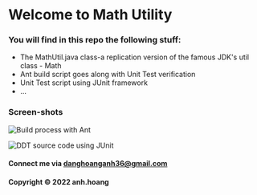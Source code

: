 # Welcome to Math Utility

### You will find in this repo the following stuff:

* The MathUtil.java class-a replication version of the famous JDK's util class - Math 
* Ant build script goes along with Unit Test verification 
* Unit Test script using JUnit framework
* ...

### Screen-shots

![Build process with Ant]()

![DDT source code using JUnit]()


#### Connect me via danghoanganh36@gmail.com

#### Copyright &#169; 2022 anh.hoang